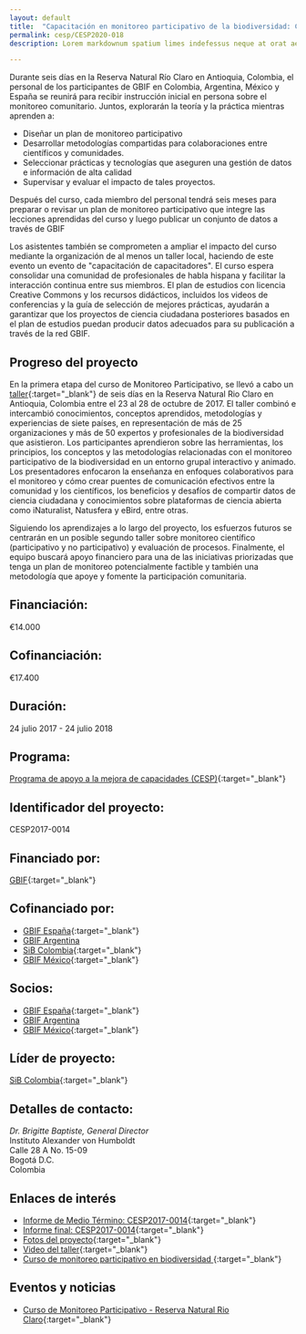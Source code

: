 ```yaml
---
layout: default
title:  "Capacitación en monitoreo participativo de la biodiversidad: Construyendo localmente, conectando globalmente"
permalink: cesp/CESP2020-018
description: Lorem markdownum spatium limes indefessus neque at orat aestuat

---
```


Durante seis días en la Reserva Natural Río Claro en Antioquia, Colombia, el personal de los participantes de GBIF en Colombia, Argentina, México y España se reunirá para recibir instrucción inicial en persona sobre el monitoreo comunitario. Juntos, explorarán la teoría y la práctica mientras aprenden a:
- Diseñar un plan de monitoreo participativo
- Desarrollar metodologías compartidas para colaboraciones entre científicos y comunidades.
- Seleccionar prácticas y tecnologías que aseguren una gestión de datos e información de alta calidad
- Supervisar y evaluar el impacto de tales proyectos.

Después del curso, cada miembro del personal tendrá seis meses para preparar o revisar un plan de monitoreo participativo que integre las lecciones aprendidas del curso y luego publicar un conjunto de datos a través de GBIF  

Los asistentes también se comprometen a ampliar el impacto del curso mediante la organización de al menos un taller local, haciendo de este evento un evento de "capacitación de capacitadores". El curso espera consolidar una comunidad de profesionales de habla hispana y facilitar la interacción continua entre sus miembros. El plan de estudios con licencia Creative Commons y los recursos didácticos, incluidos los videos de conferencias y la guía de selección de mejores prácticas, ayudarán a garantizar que los proyectos de ciencia ciudadana posteriores basados en el plan de estudios puedan producir datos adecuados para su publicación a través de la red GBIF.  

## Progreso del proyecto

En la primera etapa del curso de Monitoreo Participativo, se llevó a cabo un [taller](https://www.gbif.org/event/6E4217rzQki4M2wm4m4wAQ/participatory-monitoring-course-rio-claro-nature-reserve){:target="_blank"} de seis días en la Reserva Natural Rio Claro en Antioquia, Colombia entre el 23 al 28 de octubre de 2017. El taller combinó e intercambió conocimientos, conceptos aprendidos, metodologías y experiencias de siete países, en representación de más de 25 organizaciones y más de 50 expertos y profesionales de la biodiversidad que asistieron. Los participantes aprendieron sobre las herramientas, los principios, los conceptos y las metodologías relacionadas con el monitoreo participativo de la biodiversidad en un entorno grupal interactivo y animado. Los presentadores enfocaron la enseñanza en enfoques colaborativos para el monitoreo y cómo crear puentes de comunicación efectivos entre la comunidad y los científicos, los beneficios y desafíos de compartir datos de ciencia ciudadana y conocimientos sobre plataformas de ciencia abierta como iNaturalist, Natusfera y eBird, entre otras.  

Siguiendo los aprendizajes a lo largo del proyecto, los esfuerzos futuros se centrarán en un posible segundo taller sobre monitoreo científico (participativo y no participativo) y evaluación de procesos. Finalmente, el equipo buscará apoyo financiero para una de las iniciativas priorizadas que tenga un plan de monitoreo potencialmente factible y también una metodología que apoye y fomente la participación comunitaria.  


## Financiación: 

€14.000

## Cofinanciación: 

€17.400

## Duración: 

24 julio 2017 - 24 julio 2018
 
## Programa: 

[Programa de apoyo a la mejora de capacidades (CESP)](https://www.gbif.org/programme/82219){:target="_blank"}

## Identificador del proyecto: 

CESP2017-0014

## Financiado por:

[GBIF](http://www.gbif.org/){:target="_blank"}


## Cofinanciado por:

* [GBIF España](http://www.gbif.es/){:target="_blank"}
* [GBIF Argentina](http://www.sndb.mincyt.gob.ar/)
* [SiB Colombia](https://biodiversidad.co){:target="_blank"}
* [GBIF México](http://www.conabio.gob.mx/){:target="_blank"}

## Socios:

* [GBIF España](http://www.gbif.es/){:target="_blank"}
* [GBIF Argentina](http://www.sndb.mincyt.gob.ar/)
* [GBIF México](http://www.conabio.gob.mx/){:target="_blank"}


## Líder de proyecto:

[SiB Colombia](https://biodiversidad.co){:target="_blank"}


## Detalles de contacto:

*Dr. Brigitte Baptiste, General Director*  
Instituto Alexander von Humboldt  
Calle 28 A No. 15-09  
Bogotá D.C.  
Colombia

## Enlaces de interés

- [Informe de Medio Término: CESP2017-0014](https://assets.ctfassets.net/uo17ejk9rkwj/2lTuLfDbheysoCUmCcYYuo/c543cb8162178ceaece75ae52df95787/CESP2017-0014_Mid-term_report_template1.pdf){:target="_blank"}
- [Informe final: CESP2017-0014](https://assets.ctfassets.net/uo17ejk9rkwj/1geBRts0Tgy6Y6MkGckOa4/85b5095694beb593e9b31bad6935602f/2017_CESP_Final_Activity_Report_Template_final.pdf){:target="_blank"}
- [Fotos del proyecto](https://www.flickr.com/gp/44353813@N02/0zV115){:target="_blank"}
- [Video del taller](https://www.youtube.com/watch?v=Pf9tzEyRpWg&feature=youtu.be){:target="_blank"}
- [Curso de monitoreo participativo en biodiversidad
](https://biodiversidad.co/post/2018/resultados-monitoreo/){:target="_blank"}

## Eventos y noticias

- [Curso de Monitoreo Participativo - Reserva Natural Rio Claro](https://www.gbif.org/event/6E4217rzQki4M2wm4m4wAQ/participatory-monitoring-course-rio-claro-nature-reserve){:target="_blank"}

